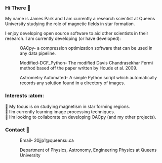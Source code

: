 ### Hi There 👋
My name is James Park and I am currently a research scientist at Queens University studying the role of magnetic fields in star formation.

I enjoy developing open source software to aid other scientists in their research. 
I am currently developing (or have developed):
<ol>  
    <ul> OACpy- a compression optimization software that can be used in any data pipeline.</ul>
    <ul> Modified-DCF_Python- The modified Davis Chandrasekhar Fermi method based off the paper written by Houde et al. 2009.</ul>
    <ul> Astrometry Automated- A simple Python script which automatically records any solution found in a directory of images. </ul>
</ol>

### Interests :atom:
🔭 My focus is on studying magnetism in star forming regions.
<br>
🌱 I’m currently learning image processing techniques.
<br>
👯 I’m looking to collaborate on developing OACpy (and my other projects).


### Contact :bookmark_tabs: 
<ol>
    <ul>Email- 20jjp1@queensu.ca </ul>   
    <ul>Department of Physics, Astronomy, Engineering Physics at Queens University</ul>
</ol>

